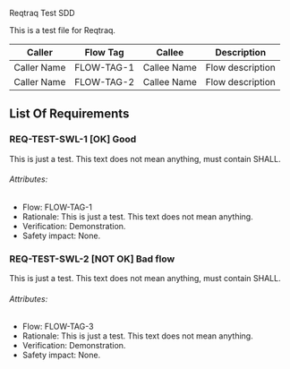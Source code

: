 Reqtraq Test SDD

This is a test file for Reqtraq.

| Caller | Flow Tag | Callee | Description |
| --- | --- | --- | --- |
| Caller Name | FLOW-TAG-1 | Callee Name | Flow description |
| Caller Name | FLOW-TAG-2 | Callee Name | Flow description |

## List Of Requirements

### REQ-TEST-SWL-1 [OK] Good

This is just a test. This text does not mean anything, must contain SHALL.

###### Attributes:
- Flow: FLOW-TAG-1
- Rationale: This is just a test. This text does not mean anything.
- Verification: Demonstration.
- Safety impact: None.

### REQ-TEST-SWL-2 [NOT OK] Bad flow

This is just a test. This text does not mean anything, must contain SHALL.

###### Attributes:
- Flow: FLOW-TAG-3
- Rationale: This is just a test. This text does not mean anything.
- Verification: Demonstration.
- Safety impact: None.
